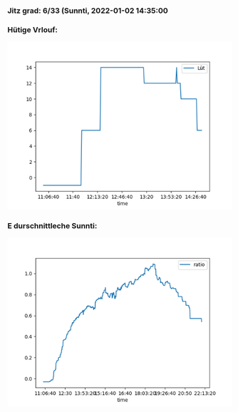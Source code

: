 ### Jitz grad: 6/33 (Sunnti, 2022-01-02 14:35:00

### Hütige Vrlouf:
![Graph](Today.png)

### E durschnittleche Sunnti:
![Graph](Sunnti.png)